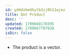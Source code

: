 ```yaml
---
id: yd4dzkm4hylb3zj0k11wjez
title: Dot Product
desc: ''
updated: 1709668170395
created: 1709667707928
isDir: false
---
```

- The product is a vector.
